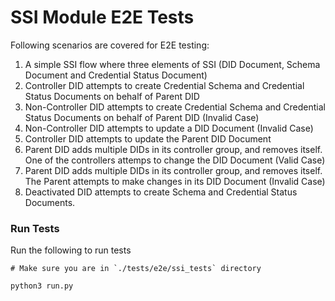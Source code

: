# SSI Module E2E Tests

Following scenarios are covered for E2E testing:

1. A simple SSI flow where three elements of SSI (DID Document, Schema Document and Credential Status Document)
2. Controller DID attempts to create Credential Schema and Credential Status Documents on behalf of Parent DID
3. Non-Controller DID attempts to create Credential Schema and Credential Status Documents on behalf of Parent DID (Invalid Case)
4. Non-Controller DID attempts to update a DID Document (Invalid Case)
5. Controller DID attempts to update the Parent DID Document
6. Parent DID adds multiple DIDs in its controller group, and removes itself. One of the controllers attemps to change the DID Document (Valid Case)
7. Parent DID adds multiple DIDs in its controller group, and removes itself. The Parent attempts to make changes in its DID Document (Invalid Case)
8. Deactivated DID attempts to create Schema and Credential Status Documents.

### Run Tests

Run the following to run tests
```
# Make sure you are in `./tests/e2e/ssi_tests` directory

python3 run.py
```
